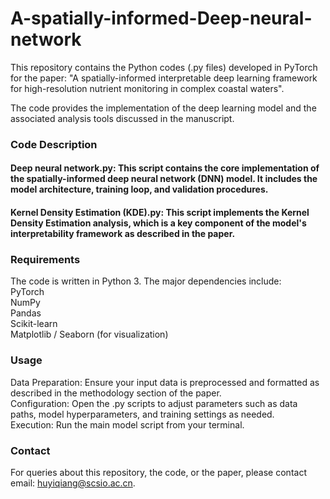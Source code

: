 # A-spatially-informed-Deep-neural-network

This repository contains the Python codes (.py files) developed in PyTorch for the paper: "A spatially-informed interpretable deep learning framework for high-resolution nutrient monitoring in complex coastal waters".  

The code provides the implementation of the deep learning model and the associated analysis tools discussed in the manuscript.  

### Code Description
#### Deep neural network.py: This script contains the core implementation of the spatially-informed deep neural network (DNN) model. It includes the model architecture, training loop, and validation procedures.
#### Kernel Density Estimation (KDE).py: This script implements the Kernel Density Estimation analysis, which is a key component of the model's interpretability framework as described in the paper.

### Requirements
The code is written in Python 3. The major dependencies include:   
PyTorch  
NumPy  
Pandas  
Scikit-learn  
Matplotlib / Seaborn (for visualization)  

### Usage
Data Preparation: Ensure your input data is preprocessed and formatted as described in the methodology section of the paper.  
Configuration: Open the .py scripts to adjust parameters such as data paths, model hyperparameters, and training settings as needed.  
Execution: Run the main model script from your terminal.  

### Contact
For queries about this repository, the code, or the paper, please contact email: huyiqiang@scsio.ac.cn.
